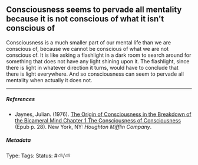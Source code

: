 ## Consciousness seems to pervade all mentality because it is not conscious of what it isn't conscious of

Consciousness is a much smaller part of our mental life than we are conscious of, because we cannot be conscious of what we are not conscious of. It is like asking a flashlight in a dark room to search around for something that does not have any light shining upon it. The flashlight, since there is light in whatever direction it turns, would have to conclude that there is light everywhere. And so consciousness can seem to pervade all mentality when actually it does not.

---

##### References

* Jaynes, Julian. (1976). [The Origin of Consciousness in the Breakdown of the Bicameral Mind Chapter 1 The Consciousness of Consciousness](The%20Origin%20of%20Consciousness%20in%20the%20Breakdown%20of%20the%20Bicameral%20Mind%20Chapter%201%20The%20Consciousness%20of%20Consciousness.md) (Epub p. 28). New York, NY: *Houghton Mifflin Company*.

##### Metadata

Type: 
Tags:
Status: #⛅️/⛅️
